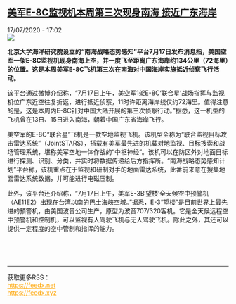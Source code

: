 <!--1595004975000-->
[美军E-8C监视机本周第三次现身南海 接近广东海岸](http://www.rfi.fr//cn/%E4%BA%9A%E6%B4%B2/20200717-%E7%BE%8E%E5%86%9Be-8c%E7%9B%91%E8%A7%86%E6%9C%BA%E6%9C%AC%E5%91%A8%E7%AC%AC%E4%B8%89%E6%AC%A1%E7%8E%B0%E8%BA%AB%E5%8D%97%E6%B5%B7-%E6%8E%A5%E8%BF%91%E5%B9%BF%E4%B8%9C%E6%B5%B7%E5%B2%B8)
------

<div>17/07/2020 - 17:02</div><img src="https://s.rfi.fr/media/display/4f897016-10d1-11ea-8c46-005056a99247/w:310/p:16x9/800px-Usaf.e8.750pix.jpg"><p><strong>北京大学海洋研究院设立的“南海战略态势感知”平台7月17日发布消息指，美国空军一架E-8C监视机现身南海上空，并一度飞至距离广东海岸约134公里（72海里）的位置。这是本周美军E-8C飞机第三次在南海对中国海岸实施抵近侦察飞行活动。</strong></p><div class="t-content__body u-clearfix"><div class="m-interstitial"></div><p>该平台通过微博介绍称，“7月17日上午，美空军1架E-8C‘联合星’战场指挥与监视机位广东近空往复折返，进行抵近侦察，11时许距离海岸线仅约72海里。值得注意的是，这是本周内E-8C针对中国大陆开展的第三次侦察行动。”据悉，这一机型的飞机曾在13日、15日进入南海，朝着中国广东省海岸飞行。</p><p>美空军的E-8C“联合星”飞机是一款空地监视飞机。该机型全称为“联合监视目标攻击雷达系统”（JointSTARS），搭载有美军最先进的机载对地监视、目标搜索和战场管理系统，堪称美军空地一体作战的“中枢神经”。该机可以在防区外对地面目标进行探测、识别、分类，并实时将数据传递给后方指挥所。“南海战略态势感知计划”平台称，该机重点在于监视和研制对手的地面雷达系统，此番前来意在搜集地面雷达系统数据，并可能进行电磁压制。</p><p>此外，该平台还介绍称，“7月17日上午，美军E-3B‘望楼’全天候空中预警机（AE11E2）出现在台湾以南的巴士海峡空域。”据悉，E-3“望楼”是目前世界上最先进的预警机，由美国波音公司生产，原型为波音707/320客机。它是全天候远程空中预警机和控制机，可以监视有人驾驶飞机与无人驾驶飞机。除此之外，其还可以提供一定程度的空中管制和指挥的能力。</p><p> </p><div class="o-self-promo o-self-promo--nl o-self-promo--hidden" data-selfpromo-newsletter></div><div class="o-self-promo o-self-promo--app o-self-promo--hidden" data-selfpromo-app></div></div><br><hr><div>获取更多RSS：<br><a href="https://feedx.net" style="color:orange" target="_blank">https://feedx.net</a> <br><a href="https://feedx.xyz" style="color:orange" target="_blank">https://feedx.xyz</a><br></div>
